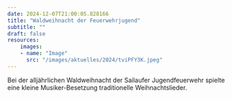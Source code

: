 ```yaml
---
date: 2024-12-07T21:00:05.828166
title: "Waldweihnacht der Feuerwehrjugend"
subtitle: ""
draft: false
resources:
    images:
    - name: "Image"
      src: "/images/aktuelles/2024/tviPFY3K.jpeg"
---
```


Bei der alljährlichen Waldweihnacht der Sailaufer Jugendfeuerwehr spielte eine kleine Musiker-Besetzung traditionelle Weihnachtslieder.
